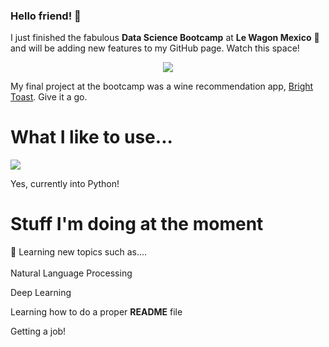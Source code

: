 ### Hello friend! 👋

I just finished the fabulous **Data Science Bootcamp** at **Le Wagon Mexico** 🥳 and will be adding new features to my GitHub page. Watch this space!
<p align="center"><img src="http://ForTheBadge.com/images/badges/built-by-hipsters.svg"></p>

My final project at the bootcamp was a wine recommendation app, [Bright Toast](https://jordisod-bright-toast-brightapp-llrlza.streamlit.app/). Give it a go.

# What I like to use...
<p>
<img src="https://img.shields.io/badge/Python-14354C?style=for-the-badge&logo=python&logoColor=white">
</p>

Yes, currently into Python!


<h1>Stuff I'm doing at the moment</h1>
<p>
👀 Learning new topics such as....
<br><br>
  Natural Language Processing
  
  Deep Learning
  
  Learning how to do a proper **README** file
  
  Getting a job!

</p>
<p align="center">

<!--
**JordiSod/JordiSod** is a ✨ _special_ ✨ repository because its `README.md` (this file) appears on your GitHub profile.

Here are some ideas to get you started:

- 🔭 I’m currently working on ...
- 🌱 I’m currently learning ...
- 👯 I’m looking to collaborate on ...
- 🤔 I’m looking for help with ...
- 💬 Ask me about ...
- 📫 How to reach me: ...
- 😄 Pronouns: ...
- ⚡ Fun fact: ...
-->
